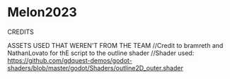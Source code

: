 # Melon2023
 
CREDITS



ASSETS USED THAT WEREN'T FROM THE TEAM
//Credit to bramreth and NathanLovato for thE script to the outline shader
//Shader used: https://github.com/gdquest-demos/godot-shaders/blob/master/godot/Shaders/outline2D_outer.shader
